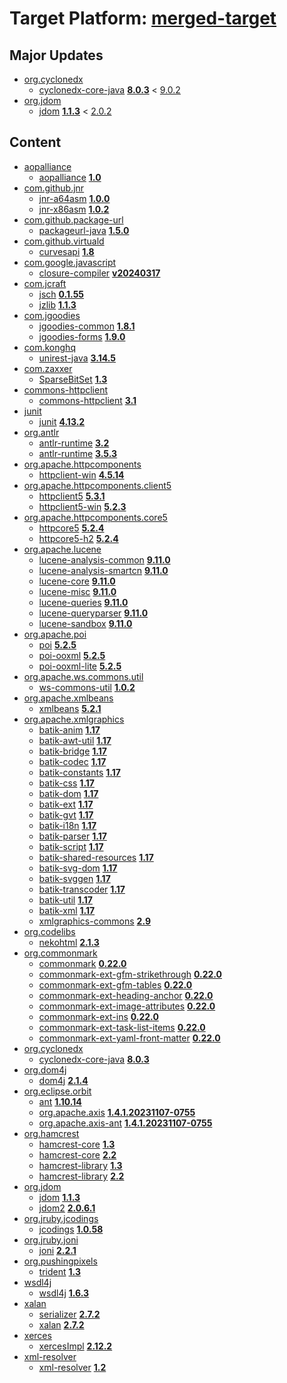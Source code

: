 # Target Platform: [merged-target](https://github.com/eclipse-orbit/orbit-simrel/blob/main/maven-bnd/tp/MavenBND.target)

## Major Updates
 - [org.cyclonedx](https://repo1.maven.org/maven2/org/cyclonedx/)
    - [cyclonedx-core-java](https://repo1.maven.org/maven2/org/cyclonedx/cyclonedx-core-java/) **[8.0.3](https://repo1.maven.org/maven2/org/cyclonedx/cyclonedx-core-java/8.0.3)** < [9.0.2](https://repo1.maven.org/maven2/org/cyclonedx/cyclonedx-core-java/9.0.2/)
 - [org.jdom](https://repo1.maven.org/maven2/org/jdom/)
    - [jdom](https://repo1.maven.org/maven2/org/jdom/jdom/) **[1.1.3](https://repo1.maven.org/maven2/org/jdom/jdom/1.1.3)** < [2.0.2](https://repo1.maven.org/maven2/org/jdom/jdom/2.0.2/)

## Content
 - [aopalliance](https://repo1.maven.org/maven2/aopalliance/)
    - [aopalliance](https://repo1.maven.org/maven2/aopalliance/aopalliance/) **[1.0](https://repo1.maven.org/maven2/aopalliance/aopalliance/1.0)**
 - [com.github.jnr](https://repo1.maven.org/maven2/com/github/jnr/)
    - [jnr-a64asm](https://repo1.maven.org/maven2/com/github/jnr/jnr-a64asm/) **[1.0.0](https://repo1.maven.org/maven2/com/github/jnr/jnr-a64asm/1.0.0)**
    - [jnr-x86asm](https://repo1.maven.org/maven2/com/github/jnr/jnr-x86asm/) **[1.0.2](https://repo1.maven.org/maven2/com/github/jnr/jnr-x86asm/1.0.2)**
 - [com.github.package-url](https://repo1.maven.org/maven2/com/github/package-url/)
    - [packageurl-java](https://repo1.maven.org/maven2/com/github/package-url/packageurl-java/) **[1.5.0](https://repo1.maven.org/maven2/com/github/package-url/packageurl-java/1.5.0)**
 - [com.github.virtuald](https://repo1.maven.org/maven2/com/github/virtuald/)
    - [curvesapi](https://repo1.maven.org/maven2/com/github/virtuald/curvesapi/) **[1.8](https://repo1.maven.org/maven2/com/github/virtuald/curvesapi/1.8)**
 - [com.google.javascript](https://repo1.maven.org/maven2/com/google/javascript/)
    - [closure-compiler](https://repo1.maven.org/maven2/com/google/javascript/closure-compiler/) **[v20240317](https://repo1.maven.org/maven2/com/google/javascript/closure-compiler/v20240317)**
 - [com.jcraft](https://repo1.maven.org/maven2/com/jcraft/)
    - [jsch](https://repo1.maven.org/maven2/com/jcraft/jsch/) **[0.1.55](https://repo1.maven.org/maven2/com/jcraft/jsch/0.1.55)**
    - [jzlib](https://repo1.maven.org/maven2/com/jcraft/jzlib/) **[1.1.3](https://repo1.maven.org/maven2/com/jcraft/jzlib/1.1.3)**
 - [com.jgoodies](https://repo1.maven.org/maven2/com/jgoodies/)
    - [jgoodies-common](https://repo1.maven.org/maven2/com/jgoodies/jgoodies-common/) **[1.8.1](https://repo1.maven.org/maven2/com/jgoodies/jgoodies-common/1.8.1)**
    - [jgoodies-forms](https://repo1.maven.org/maven2/com/jgoodies/jgoodies-forms/) **[1.9.0](https://repo1.maven.org/maven2/com/jgoodies/jgoodies-forms/1.9.0)**
 - [com.konghq](https://repo1.maven.org/maven2/com/konghq/)
    - [unirest-java](https://repo1.maven.org/maven2/com/konghq/unirest-java/) **[3.14.5](https://repo1.maven.org/maven2/com/konghq/unirest-java/3.14.5)**
 - [com.zaxxer](https://repo1.maven.org/maven2/com/zaxxer/)
    - [SparseBitSet](https://repo1.maven.org/maven2/com/zaxxer/SparseBitSet/) **[1.3](https://repo1.maven.org/maven2/com/zaxxer/SparseBitSet/1.3)**
 - [commons-httpclient](https://repo1.maven.org/maven2/commons-httpclient/)
    - [commons-httpclient](https://repo1.maven.org/maven2/commons-httpclient/commons-httpclient/) **[3.1](https://repo1.maven.org/maven2/commons-httpclient/commons-httpclient/3.1)**
 - [junit](https://repo1.maven.org/maven2/junit/)
    - [junit](https://repo1.maven.org/maven2/junit/junit/) **[4.13.2](https://repo1.maven.org/maven2/junit/junit/4.13.2)**
 - [org.antlr](https://repo1.maven.org/maven2/org/antlr/)
    - [antlr-runtime](https://repo1.maven.org/maven2/org/antlr/antlr-runtime/) **[3.2](https://repo1.maven.org/maven2/org/antlr/antlr-runtime/3.2)**
    - [antlr-runtime](https://repo1.maven.org/maven2/org/antlr/antlr-runtime/) **[3.5.3](https://repo1.maven.org/maven2/org/antlr/antlr-runtime/3.5.3)**
 - [org.apache.httpcomponents](https://repo1.maven.org/maven2/org/apache/httpcomponents/)
    - [httpclient-win](https://repo1.maven.org/maven2/org/apache/httpcomponents/httpclient-win/) **[4.5.14](https://repo1.maven.org/maven2/org/apache/httpcomponents/httpclient-win/4.5.14)**
 - [org.apache.httpcomponents.client5](https://repo1.maven.org/maven2/org/apache/httpcomponents/client5/)
    - [httpclient5](https://repo1.maven.org/maven2/org/apache/httpcomponents/client5/httpclient5/) **[5.3.1](https://repo1.maven.org/maven2/org/apache/httpcomponents/client5/httpclient5/5.3.1)**
    - [httpclient5-win](https://repo1.maven.org/maven2/org/apache/httpcomponents/client5/httpclient5-win/) **[5.2.3](https://repo1.maven.org/maven2/org/apache/httpcomponents/client5/httpclient5-win/5.2.3)**
 - [org.apache.httpcomponents.core5](https://repo1.maven.org/maven2/org/apache/httpcomponents/core5/)
    - [httpcore5](https://repo1.maven.org/maven2/org/apache/httpcomponents/core5/httpcore5/) **[5.2.4](https://repo1.maven.org/maven2/org/apache/httpcomponents/core5/httpcore5/5.2.4)**
    - [httpcore5-h2](https://repo1.maven.org/maven2/org/apache/httpcomponents/core5/httpcore5-h2/) **[5.2.4](https://repo1.maven.org/maven2/org/apache/httpcomponents/core5/httpcore5-h2/5.2.4)**
 - [org.apache.lucene](https://repo1.maven.org/maven2/org/apache/lucene/)
    - [lucene-analysis-common](https://repo1.maven.org/maven2/org/apache/lucene/lucene-analysis-common/) **[9.11.0](https://repo1.maven.org/maven2/org/apache/lucene/lucene-analysis-common/9.11.0)**
    - [lucene-analysis-smartcn](https://repo1.maven.org/maven2/org/apache/lucene/lucene-analysis-smartcn/) **[9.11.0](https://repo1.maven.org/maven2/org/apache/lucene/lucene-analysis-smartcn/9.11.0)**
    - [lucene-core](https://repo1.maven.org/maven2/org/apache/lucene/lucene-core/) **[9.11.0](https://repo1.maven.org/maven2/org/apache/lucene/lucene-core/9.11.0)**
    - [lucene-misc](https://repo1.maven.org/maven2/org/apache/lucene/lucene-misc/) **[9.11.0](https://repo1.maven.org/maven2/org/apache/lucene/lucene-misc/9.11.0)**
    - [lucene-queries](https://repo1.maven.org/maven2/org/apache/lucene/lucene-queries/) **[9.11.0](https://repo1.maven.org/maven2/org/apache/lucene/lucene-queries/9.11.0)**
    - [lucene-queryparser](https://repo1.maven.org/maven2/org/apache/lucene/lucene-queryparser/) **[9.11.0](https://repo1.maven.org/maven2/org/apache/lucene/lucene-queryparser/9.11.0)**
    - [lucene-sandbox](https://repo1.maven.org/maven2/org/apache/lucene/lucene-sandbox/) **[9.11.0](https://repo1.maven.org/maven2/org/apache/lucene/lucene-sandbox/9.11.0)**
 - [org.apache.poi](https://repo1.maven.org/maven2/org/apache/poi/)
    - [poi](https://repo1.maven.org/maven2/org/apache/poi/poi/) **[5.2.5](https://repo1.maven.org/maven2/org/apache/poi/poi/5.2.5)**
    - [poi-ooxml](https://repo1.maven.org/maven2/org/apache/poi/poi-ooxml/) **[5.2.5](https://repo1.maven.org/maven2/org/apache/poi/poi-ooxml/5.2.5)**
    - [poi-ooxml-lite](https://repo1.maven.org/maven2/org/apache/poi/poi-ooxml-lite/) **[5.2.5](https://repo1.maven.org/maven2/org/apache/poi/poi-ooxml-lite/5.2.5)**
 - [org.apache.ws.commons.util](https://repo1.maven.org/maven2/org/apache/ws/commons/util/)
    - [ws-commons-util](https://repo1.maven.org/maven2/org/apache/ws/commons/util/ws-commons-util/) **[1.0.2](https://repo1.maven.org/maven2/org/apache/ws/commons/util/ws-commons-util/1.0.2)**
 - [org.apache.xmlbeans](https://repo1.maven.org/maven2/org/apache/xmlbeans/)
    - [xmlbeans](https://repo1.maven.org/maven2/org/apache/xmlbeans/xmlbeans/) **[5.2.1](https://repo1.maven.org/maven2/org/apache/xmlbeans/xmlbeans/5.2.1)**
 - [org.apache.xmlgraphics](https://repo1.maven.org/maven2/org/apache/xmlgraphics/)
    - [batik-anim](https://repo1.maven.org/maven2/org/apache/xmlgraphics/batik-anim/) **[1.17](https://repo1.maven.org/maven2/org/apache/xmlgraphics/batik-anim/1.17)**
    - [batik-awt-util](https://repo1.maven.org/maven2/org/apache/xmlgraphics/batik-awt-util/) **[1.17](https://repo1.maven.org/maven2/org/apache/xmlgraphics/batik-awt-util/1.17)**
    - [batik-bridge](https://repo1.maven.org/maven2/org/apache/xmlgraphics/batik-bridge/) **[1.17](https://repo1.maven.org/maven2/org/apache/xmlgraphics/batik-bridge/1.17)**
    - [batik-codec](https://repo1.maven.org/maven2/org/apache/xmlgraphics/batik-codec/) **[1.17](https://repo1.maven.org/maven2/org/apache/xmlgraphics/batik-codec/1.17)**
    - [batik-constants](https://repo1.maven.org/maven2/org/apache/xmlgraphics/batik-constants/) **[1.17](https://repo1.maven.org/maven2/org/apache/xmlgraphics/batik-constants/1.17)**
    - [batik-css](https://repo1.maven.org/maven2/org/apache/xmlgraphics/batik-css/) **[1.17](https://repo1.maven.org/maven2/org/apache/xmlgraphics/batik-css/1.17)**
    - [batik-dom](https://repo1.maven.org/maven2/org/apache/xmlgraphics/batik-dom/) **[1.17](https://repo1.maven.org/maven2/org/apache/xmlgraphics/batik-dom/1.17)**
    - [batik-ext](https://repo1.maven.org/maven2/org/apache/xmlgraphics/batik-ext/) **[1.17](https://repo1.maven.org/maven2/org/apache/xmlgraphics/batik-ext/1.17)**
    - [batik-gvt](https://repo1.maven.org/maven2/org/apache/xmlgraphics/batik-gvt/) **[1.17](https://repo1.maven.org/maven2/org/apache/xmlgraphics/batik-gvt/1.17)**
    - [batik-i18n](https://repo1.maven.org/maven2/org/apache/xmlgraphics/batik-i18n/) **[1.17](https://repo1.maven.org/maven2/org/apache/xmlgraphics/batik-i18n/1.17)**
    - [batik-parser](https://repo1.maven.org/maven2/org/apache/xmlgraphics/batik-parser/) **[1.17](https://repo1.maven.org/maven2/org/apache/xmlgraphics/batik-parser/1.17)**
    - [batik-script](https://repo1.maven.org/maven2/org/apache/xmlgraphics/batik-script/) **[1.17](https://repo1.maven.org/maven2/org/apache/xmlgraphics/batik-script/1.17)**
    - [batik-shared-resources](https://repo1.maven.org/maven2/org/apache/xmlgraphics/batik-shared-resources/) **[1.17](https://repo1.maven.org/maven2/org/apache/xmlgraphics/batik-shared-resources/1.17)**
    - [batik-svg-dom](https://repo1.maven.org/maven2/org/apache/xmlgraphics/batik-svg-dom/) **[1.17](https://repo1.maven.org/maven2/org/apache/xmlgraphics/batik-svg-dom/1.17)**
    - [batik-svggen](https://repo1.maven.org/maven2/org/apache/xmlgraphics/batik-svggen/) **[1.17](https://repo1.maven.org/maven2/org/apache/xmlgraphics/batik-svggen/1.17)**
    - [batik-transcoder](https://repo1.maven.org/maven2/org/apache/xmlgraphics/batik-transcoder/) **[1.17](https://repo1.maven.org/maven2/org/apache/xmlgraphics/batik-transcoder/1.17)**
    - [batik-util](https://repo1.maven.org/maven2/org/apache/xmlgraphics/batik-util/) **[1.17](https://repo1.maven.org/maven2/org/apache/xmlgraphics/batik-util/1.17)**
    - [batik-xml](https://repo1.maven.org/maven2/org/apache/xmlgraphics/batik-xml/) **[1.17](https://repo1.maven.org/maven2/org/apache/xmlgraphics/batik-xml/1.17)**
    - [xmlgraphics-commons](https://repo1.maven.org/maven2/org/apache/xmlgraphics/xmlgraphics-commons/) **[2.9](https://repo1.maven.org/maven2/org/apache/xmlgraphics/xmlgraphics-commons/2.9)**
 - [org.codelibs](https://repo1.maven.org/maven2/org/codelibs/)
    - [nekohtml](https://repo1.maven.org/maven2/org/codelibs/nekohtml/) **[2.1.3](https://repo1.maven.org/maven2/org/codelibs/nekohtml/2.1.3)**
 - [org.commonmark](https://repo1.maven.org/maven2/org/commonmark/)
    - [commonmark](https://repo1.maven.org/maven2/org/commonmark/commonmark/) **[0.22.0](https://repo1.maven.org/maven2/org/commonmark/commonmark/0.22.0)**
    - [commonmark-ext-gfm-strikethrough](https://repo1.maven.org/maven2/org/commonmark/commonmark-ext-gfm-strikethrough/) **[0.22.0](https://repo1.maven.org/maven2/org/commonmark/commonmark-ext-gfm-strikethrough/0.22.0)**
    - [commonmark-ext-gfm-tables](https://repo1.maven.org/maven2/org/commonmark/commonmark-ext-gfm-tables/) **[0.22.0](https://repo1.maven.org/maven2/org/commonmark/commonmark-ext-gfm-tables/0.22.0)**
    - [commonmark-ext-heading-anchor](https://repo1.maven.org/maven2/org/commonmark/commonmark-ext-heading-anchor/) **[0.22.0](https://repo1.maven.org/maven2/org/commonmark/commonmark-ext-heading-anchor/0.22.0)**
    - [commonmark-ext-image-attributes](https://repo1.maven.org/maven2/org/commonmark/commonmark-ext-image-attributes/) **[0.22.0](https://repo1.maven.org/maven2/org/commonmark/commonmark-ext-image-attributes/0.22.0)**
    - [commonmark-ext-ins](https://repo1.maven.org/maven2/org/commonmark/commonmark-ext-ins/) **[0.22.0](https://repo1.maven.org/maven2/org/commonmark/commonmark-ext-ins/0.22.0)**
    - [commonmark-ext-task-list-items](https://repo1.maven.org/maven2/org/commonmark/commonmark-ext-task-list-items/) **[0.22.0](https://repo1.maven.org/maven2/org/commonmark/commonmark-ext-task-list-items/0.22.0)**
    - [commonmark-ext-yaml-front-matter](https://repo1.maven.org/maven2/org/commonmark/commonmark-ext-yaml-front-matter/) **[0.22.0](https://repo1.maven.org/maven2/org/commonmark/commonmark-ext-yaml-front-matter/0.22.0)**
 - [org.cyclonedx](https://repo1.maven.org/maven2/org/cyclonedx/)
    - [cyclonedx-core-java](https://repo1.maven.org/maven2/org/cyclonedx/cyclonedx-core-java/) **[8.0.3](https://repo1.maven.org/maven2/org/cyclonedx/cyclonedx-core-java/8.0.3)**
 - [org.dom4j](https://repo1.maven.org/maven2/org/dom4j/)
    - [dom4j](https://repo1.maven.org/maven2/org/dom4j/dom4j/) **[2.1.4](https://repo1.maven.org/maven2/org/dom4j/dom4j/2.1.4)**
 - [org.eclipse.orbit](https://repo.eclipse.org/content/repositories/orbit-approved-artifacts/org/eclipse/orbit/)
    - [ant](https://repo.eclipse.org/content/repositories/orbit-approved-artifacts/org/eclipse/orbit/ant/) **[1.10.14](https://repo.eclipse.org/content/repositories/orbit-approved-artifacts/org/eclipse/orbit/ant/1.10.14)**
    - [org.apache.axis](https://repo.eclipse.org/content/repositories/orbit-approved-artifacts/org/eclipse/orbit/org.apache.axis/) **[1.4.1.20231107-0755](https://repo.eclipse.org/content/repositories/orbit-approved-artifacts/org/eclipse/orbit/org.apache.axis/1.4.1.20231107-0755)**
    - [org.apache.axis-ant](https://repo.eclipse.org/content/repositories/orbit-approved-artifacts/org/eclipse/orbit/org.apache.axis-ant/) **[1.4.1.20231107-0755](https://repo.eclipse.org/content/repositories/orbit-approved-artifacts/org/eclipse/orbit/org.apache.axis-ant/1.4.1.20231107-0755)**
 - [org.hamcrest](https://repo1.maven.org/maven2/org/hamcrest/)
    - [hamcrest-core](https://repo1.maven.org/maven2/org/hamcrest/hamcrest-core/) **[1.3](https://repo1.maven.org/maven2/org/hamcrest/hamcrest-core/1.3)**
    - [hamcrest-core](https://repo1.maven.org/maven2/org/hamcrest/hamcrest-core/) **[2.2](https://repo1.maven.org/maven2/org/hamcrest/hamcrest-core/2.2)**
    - [hamcrest-library](https://repo1.maven.org/maven2/org/hamcrest/hamcrest-library/) **[1.3](https://repo1.maven.org/maven2/org/hamcrest/hamcrest-library/1.3)**
    - [hamcrest-library](https://repo1.maven.org/maven2/org/hamcrest/hamcrest-library/) **[2.2](https://repo1.maven.org/maven2/org/hamcrest/hamcrest-library/2.2)**
 - [org.jdom](https://repo1.maven.org/maven2/org/jdom/)
    - [jdom](https://repo1.maven.org/maven2/org/jdom/jdom/) **[1.1.3](https://repo1.maven.org/maven2/org/jdom/jdom/1.1.3)**
    - [jdom2](https://repo1.maven.org/maven2/org/jdom/jdom2/) **[2.0.6.1](https://repo1.maven.org/maven2/org/jdom/jdom2/2.0.6.1)**
 - [org.jruby.jcodings](https://repo1.maven.org/maven2/org/jruby/jcodings/)
    - [jcodings](https://repo1.maven.org/maven2/org/jruby/jcodings/jcodings/) **[1.0.58](https://repo1.maven.org/maven2/org/jruby/jcodings/jcodings/1.0.58)**
 - [org.jruby.joni](https://repo1.maven.org/maven2/org/jruby/joni/)
    - [joni](https://repo1.maven.org/maven2/org/jruby/joni/joni/) **[2.2.1](https://repo1.maven.org/maven2/org/jruby/joni/joni/2.2.1)**
 - [org.pushingpixels](https://repo1.maven.org/maven2/org/pushingpixels/)
    - [trident](https://repo1.maven.org/maven2/org/pushingpixels/trident/) **[1.3](https://repo1.maven.org/maven2/org/pushingpixels/trident/1.3)**
 - [wsdl4j](https://repo1.maven.org/maven2/wsdl4j/)
    - [wsdl4j](https://repo1.maven.org/maven2/wsdl4j/wsdl4j/) **[1.6.3](https://repo1.maven.org/maven2/wsdl4j/wsdl4j/1.6.3)**
 - [xalan](https://repo1.maven.org/maven2/xalan/)
    - [serializer](https://repo1.maven.org/maven2/xalan/serializer/) **[2.7.2](https://repo1.maven.org/maven2/xalan/serializer/2.7.2)**
    - [xalan](https://repo1.maven.org/maven2/xalan/xalan/) **[2.7.2](https://repo1.maven.org/maven2/xalan/xalan/2.7.2)**
 - [xerces](https://repo1.maven.org/maven2/xerces/)
    - [xercesImpl](https://repo1.maven.org/maven2/xerces/xercesImpl/) **[2.12.2](https://repo1.maven.org/maven2/xerces/xercesImpl/2.12.2)**
 - [xml-resolver](https://repo1.maven.org/maven2/xml-resolver/)
    - [xml-resolver](https://repo1.maven.org/maven2/xml-resolver/xml-resolver/) **[1.2](https://repo1.maven.org/maven2/xml-resolver/xml-resolver/1.2)**

